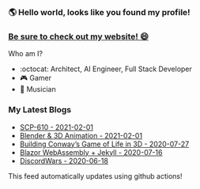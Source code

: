 ### 🌎 Hello world, looks like you found my profile!  
### [Be sure to check out my website! 😄](https://autumnevans.dev/)

Who am I?
- :octocat: Architect, AI Engineer, Full Stack Developer
- 🎮 Gamer
- 🎸 Musician

### My Latest Blogs
<!--blog-start-->
- [SCP-610 - 2021-02-01](https://chrisevans9629.github.io/blog/2021/02/01/scp-610)
- [Blender &amp; 3D Animation - 2021-02-01](https://chrisevans9629.github.io/blog/2021/02/01/learn-blender)
- [Building Conway’s Game of Life in 3D - 2020-07-27](https://chrisevans9629.github.io/blog/2020/07/27/game-of-life)
- [Blazor WebAssembly + Jekyll - 2020-07-16](https://chrisevans9629.github.io/blog/2020/07/16/blazor)
- [DiscordWars - 2020-06-18](https://chrisevans9629.github.io/blog/2020/06/18/discordwars)
<!--blog-ends-->

This feed automatically updates using github actions!

